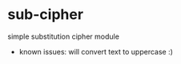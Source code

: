 sub-cipher
==========

simple substitution cipher module

- known issues: will convert text to uppercase :)

